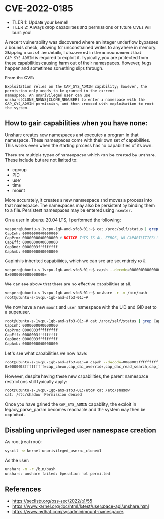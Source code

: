 # CVE-2022-0185

* TLDR 1: Update your kernel!
* TLDR 2: Always drop capabilities and permissions or future CVEs will burn you!

A recent vulnerability was discovered where an integer underflow bypasses a bounds check, allowing for unconstrained writes to anywhere in memory.
Skipping most of the details, I discovered in the announcement that `CAP_SYS_ADMIN` is required to exploit it.
Typically, you are protected from these capabilities causing harm out of their namespaces.
However, bugs happen and sometimes something slips through.

From the CVE:

```
Exploitation relies on the CAP_SYS_ADMIN capability; however, the permission only needs to be granted in the current 
namespace. An unprivileged user can use unshare(CLONE_NEWNS|CLONE_NEWUSER) to enter a namespace with the 
CAP_SYS_ADMIN permission, and then proceed with exploitation to root the system.
````

## How to gain capabilities when you have none:

Unshare creates new namespaces and executes a program in that namespace.
These namespaces come with their own set of capabilities.
This works even when the starting process has no capabilities of its own.

There are multiple types of namespaces which can be created by unshare.
These include but are not limited to:

* cgroup
* PID
* user
* time 
* mount

More accurately, it creates a new nanmespace and moves a process into that namespace. The namespaces may also be persistent by binding them to a file. Persistent namespaces may be entered using `nsenter`.

On a user in ubuntu 20.04 LTS, I performed the following:

```sh
vespera@ubuntu-s-1vcpu-1gb-amd-sfo3-01:~$ cat /proc/self/status | grep Cap
CapInh:	0000000000000000
CapPrm:	0000000000000000 # NOTICE THIS IS ALL ZEROS, NO CAPABILITIES!!!
CapEff:	0000000000000000
CapBnd:	0000003fffffffff
CapAmb:	0000000000000000
```

CapInh is inherited capabilities, which we can see are set entirely to 0.

```sh
vespera@ubuntu-s-1vcpu-1gb-amd-sfo3-01:~$ capsh --decode=0000000000000000
0x0000000000000000=
```

We can see above that there are no effective capabilities at all.

```sh
vespera@ubuntu-s-1vcpu-1gb-amd-sfo3-01:~$ unshare -r -m /bin/bash
root@ubuntu-s-1vcpu-1gb-amd-sfo3-01:~#
```

We now have a new `mount` and `user` namespace with the UID and GID set to a superuser.

```sh
root@ubuntu-s-1vcpu-1gb-amd-sfo3-01:~# cat /proc/self/status | grep Cap
CapInh:	0000000000000000
CapPrm:	0000003fffffffff
CapEff:	0000003fffffffff
CapBnd:	0000003fffffffff
CapAmb:	0000000000000000
```

Let's see what capabilities we now have:

```sh
root@ubuntu-s-1vcpu-1gb-amd-sfo3-01:~# capsh --decode=0000003fffffffff
0x0000003fffffffff=cap_chown,cap_dac_override,cap_dac_read_search,cap_fowner,cap_fsetid,cap_kill,cap_setgid,cap_setuid,cap_setpcap,cap_linux_immutable,cap_net_bind_service,cap_net_broadcast,cap_net_admin,cap_net_raw,cap_ipc_lock,cap_ipc_owner,cap_sys_module,cap_sys_rawio,cap_sys_chroot,cap_sys_ptrace,cap_sys_pacct,cap_sys_admin,cap_sys_boot,cap_sys_nice,cap_sys_resource,cap_sys_time,cap_sys_tty_config,cap_mknod,cap_lease,cap_audit_write,cap_audit_control,cap_setfcap,cap_mac_override,cap_mac_admin,cap_syslog,cap_wake_alarm,cap_block_suspend,cap_audit_read
```

However, despite having these new capabilities, the parent namespace restrictions still typically apply:

```sh
root@ubuntu-s-1vcpu-1gb-amd-sfo3-01:/etc# cat /etc/shadow
cat: /etc/shadow: Permission denied
```

Once you have gained the `CAP_SYS_ADMIN` capability, the exploit in legacy_parse_param becomes reachable and the system may then be exploited.

## Disabling unprivileged user namespace creation

As root (real root):
```sh
sysctl -w kernel.unprivileged_userns_clone=1
```

As the user:
```sh
unshare -m -r /bin/bash
unshare: unshare failed: Operation not permitted
```

## References

* https://seclists.org/oss-sec/2022/q1/55
* https://www.kernel.org/doc/html/latest/userspace-api/unshare.html
* https://www.redhat.com/sysadmin/mount-namespaces

